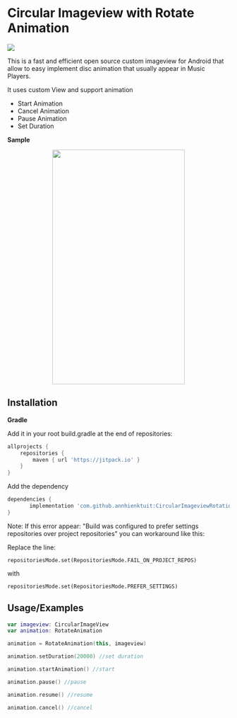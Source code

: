
# Circular Imageview with Rotate Animation
[![](https://jitpack.io/v/annhienktuit/CircularImageviewRotation.svg)](https://jitpack.io/#annhienktuit/CircularImageviewRotation)

This is a fast and efficient open source custom imageview for Android that allow to easy implement disc animation that usually appear in Music Players.

It uses custom View and support animation

- Start Animation
- Cancel Animation
- Pause Animation
- Set Duration





**Sample**

<p align="center">
  <img src="https://i.imgur.com/I61nYTp.gif" width="300" height="530" />
</p>



## Installation
**Gradle**

Add it in your root build.gradle at the end of repositories:


```gradle
allprojects {
	repositories {
		maven { url 'https://jitpack.io' }
	}
}
```
Add the dependency

```gradle
dependencies {
	   implementation 'com.github.annhienktuit:CircularImageviewRotation:1.0.8'
}
```

Note: If this error appear: "Build was configured to prefer settings repositories over project repositories" you can workaround like this:

Replace the line:
```
repositoriesMode.set(RepositoriesMode.FAIL_ON_PROJECT_REPOS)
```
with
```
repositoriesMode.set(RepositoriesMode.PREFER_SETTINGS)
```
## Usage/Examples

```kotlin
var imageview: CircularImageView
var animation: RotateAnimation

animation = RotateAnimation(this, imageview)

animation.setDuration(20000) //set duration

animation.startAnimation() //start

animation.pause() //pause

animation.resume() //resume

animation.cancel() //cancel
```

